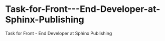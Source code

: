 # Task-for-Front---End-Developer-at-Sphinx-Publishing
Task for Front - End Developer at Sphinx Publishing
